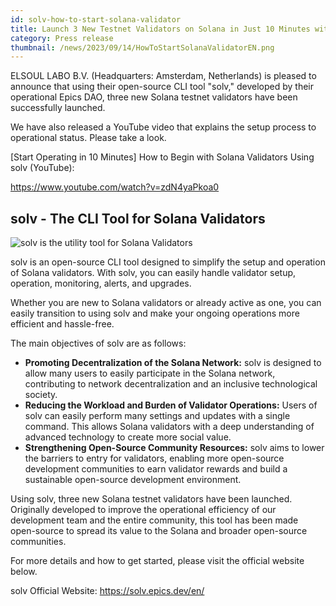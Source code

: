 ```yaml
---
id: solv-how-to-start-solana-validator
title: Launch 3 New Testnet Validators on Solana in Just 10 Minutes with Open-Source Tool solv
category: Press release
thumbnail: /news/2023/09/14/HowToStartSolanaValidatorEN.png
---
```


ELSOUL LABO B.V. (Headquarters: Amsterdam, Netherlands) is pleased to announce
that using their open-source CLI tool "solv," developed by their operational
Epics DAO, three new Solana testnet validators have been successfully launched.

We have also released a YouTube video that explains the setup process to
operational status. Please take a look.

[Start Operating in 10 Minutes] How to Begin with Solana Validators Using solv
(YouTube):

https://www.youtube.com/watch?v=zdN4yaPkoa0

## solv - The CLI Tool for Solana Validators

![solv is the utility tool for Solana Validators](/news/2023/09/14/solvYouTube.jpg)

solv is an open-source CLI tool designed to simplify the setup and operation of
Solana validators. With solv, you can easily handle validator setup, operation,
monitoring, alerts, and upgrades.

Whether you are new to Solana validators or already active as one, you can
easily transition to using solv and make your ongoing operations more efficient
and hassle-free.

The main objectives of solv are as follows:

- **Promoting Decentralization of the Solana Network:** solv is designed to
  allow many users to easily participate in the Solana network, contributing to
  network decentralization and an inclusive technological society.
- **Reducing the Workload and Burden of Validator Operations:** Users of solv
  can easily perform many settings and updates with a single command. This
  allows Solana validators with a deep understanding of advanced technology to
  create more social value.
- **Strengthening Open-Source Community Resources:** solv aims to lower the
  barriers to entry for validators, enabling more open-source development
  communities to earn validator rewards and build a sustainable open-source
  development environment.

Using solv, three new Solana testnet validators have been launched. Originally
developed to improve the operational efficiency of our development team and the
entire community, this tool has been made open-source to spread its value to the
Solana and broader open-source communities.

For more details and how to get started, please visit the official website
below.

solv Official Website: https://solv.epics.dev/en/
